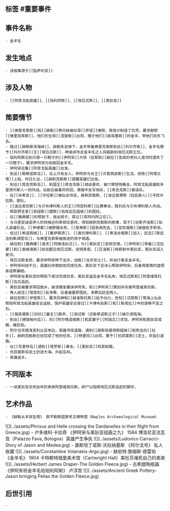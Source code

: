 ## 标签  #重要事件
## 事件名称
	- 金羊毛
## 发生地点
	- 该故事源于[[贴萨利亚]]
## 涉及人物
	- [[阿耳戈船英雄]]、[[珀利阿斯]]、[[埃厄忒斯]]、[[美狄亚]]
## 简要情节
	- [[佛里克索斯]]和[[赫勒]]两兄妹被后母[[伊诺]]憎恨，用诡计制造了饥荒，要求献祭[[佛里克索斯]]，他们的生母[[涅婓勒]]出现，赠于他们[[赫耳墨斯]]的金羊，带他们向东飞去。
	- 路过[[赫勒斯滂海峡]]，赫勒失足掉下，金羊带着佛里克索斯到达[[科尔齐斯]]，金羊毛赠予[[科尔齐斯]]王[[埃厄忒斯]]，神谕讲夺走金羊毛之人将威胁到埃厄忒斯王位。
	- 珀利阿斯见到只穿一只鞋子的[[伊阿宋]]大惊（在帮助[[赫拉]]变成的老妇人渡河时遗失了一只鞋子），要求伊阿宋为他取回金羊毛。
	- 伊阿宋召集[[阿耳戈船英雄]]出发。
	- 到达[[勒穆诺斯岛]]，岛上只有女人，伊阿宋与女王[[许普西皮勒]]生活，拒绝[[阿塔兰塔]]上船，时日久远，[[赫剌克勒斯]]提醒英雄们出发。
	- 到达[[库吉克斯岛]]，和国王[[库吉克斯]]相谈甚欢，被六臂怪物袭击，阿耳戈船英雄和多里昂内斯人一同作战。出航后被暴风吹回，黑暗中友军相杀，[[库吉克斯]]被误杀。
	- 在[[米希亚]]，[[许拉斯]]被仙女夺走，赫剌克勒斯、[[波吕斐摩斯（拉庇泰人）]]寻找许拉斯，脱队。
	- [[波吕丢刻斯]]与贝布律科斯人的王[[阿密科斯]]比赛拳击，胜利后与贝布律科斯人作战。
	- 帮助预言家[[菲纽斯]]摆脱[[哈耳庇厄姐妹]]的困扰。
	- 在[[雅典娜]]的帮助下，放出鸽子，穿过[[库阿内阿之石]]。
	- 与马里安迪诺伊人的领袖吕科斯相交甚欢，得知赫剌克勒斯的故事，其子[[达斯齐洛斯]]加入英雄队伍。[[伊德蒙]]被野猪杀死，[[提弗斯]]因急病死去，[[安凯俄斯]]接替舵手职务。
	- 经过[[希诺佩城]]，[[戴伊莱昂]]、[[奥托律科斯]]、[[弗洛吉俄斯]]加入，赶走[[斯廷法利斯湖怪鸟]]，与佛里克索斯被放逐的孩子相遇。
	- 赫拉和[[雅典娜]]请求[[阿佛洛狄忒]]，为[[美狄亚]]安排恋情。[[伊阿宋]]带着[[忒拉蒙]]和[[奥格埃斯]]前往觐见埃厄忒斯，说明来意。[[厄洛斯]]用箭射中美狄亚，美狄亚误入爱河。
	- 埃厄忒斯发怒，要求伊阿宋种下龙牙，战胜[[龙牙武士]]，并自行拿走金羊毛。
	- 伊阿宋纠结不已，英雄伙伴鼓励他完成任务。美狄亚下定决心帮助伊阿宋，后者用爱情的虚假承诺欺骗她。
	- 伊阿宋在美狄亚的帮助下成功完成任务，美狄亚盗走金羊毛私奔，埃厄忒斯和[[阿普绪耳托斯]]在后追赶。
	- 美狄亚被要求带回故乡，崩溃爆发要挟伊阿宋，和[[伊阿宋]]策划并杀害阿普绪耳托斯。
	- 两人前往[[喀耳刻]]处净罪，后者被噩梦困扰，净罪后赶走两人。
	- 赫拉安排[[伊里斯]]，要求风神和[[赫淮斯托斯]]给予动力，告知[[忒提斯]]等海上仙女帮助阿耳戈船英雄安全返航，保护英雄安全穿过[[卡律布狄斯]]和[[斯库拉]]中的游移不定之石。
	- [[俄耳甫斯]]对抗[[塞壬]]歌声，[[部忒斯（忒勒革诺斯之子）]]被引诱跳海。
	- 到达[[德瑞帕内岛]]，向[[阿尔喀诺俄斯]]和其妻子[[阿瑞忒]]求饶，伊阿宋和美狄亚成婚，被庇佑。
	- 阿尔戈号搁浅至利比亚岸边，英雄寻找道路，遇到[[赫斯珀里得斯姐妹]]和死去的[[拉冬]]，赫剌克勒斯已经完成了他的任务，[[特里同]]出现，赠予[[优菲莫斯]]泥土，并指引道路。
	- 在[[克里特岛]]遇到[[塔罗斯]]袭击，[[美狄亚]]将其制服。
	- 优菲莫斯将泥土扔进大海，升起岛屿。
	- 英雄返乡。
## 不同版本
	- 一说美狄亚杀死幼年的弟弟阿普绪耳托斯，碎尸以阻碍埃厄忒斯追赶的脚步。
## 艺术作品
	- 《赫勒从羊背坠落》 那不勒斯国家考古博物馆（Naples Archaeological Museum）
 ![](../assets/Phrixus and Helle crossing the Dardanelles in their flight from Greece.jpg)
	- 卢多维科·卡拉奇 《伊阿宋与美狄亚组画之九》 1584 博洛尼亚法瓦宫（Palazzo Fava, Bologna）英雄产生争执
 ![](../assets/Ludovico Carracci-Story of Jason and Medea.jpg)
	- 康斯坦丁诺斯·沃拉纳基斯 《阿尔戈号》 私人收藏
 ![](../assets/Constantine Volanakis-Argo.jpg)
	- 赫伯特·詹姆斯·德雷珀 《金羊毛》 1904 卡特赖特城堡美术馆（Cartwright Hall）美杜莎淹死自己的弟弟
 ![](../assets/Herbert James Draper-The Golden Fleece.jpg)
	- 古希腊陶瓶画 《伊阿宋将金羊毛给珀利阿斯》 卢浮宫
 ![](../assets/Ancient Greek Pottery-Jason bringing Pelias the Golden Fleece.jpg)
## 后世引用
	-
